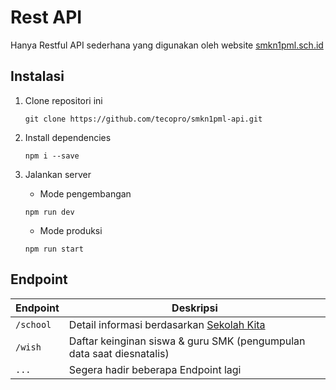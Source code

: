 # Rest API
Hanya Restful API sederhana yang digunakan oleh website [smkn1pml.sch.id](https://smkn1pml.sch.id/)

## Instalasi

1. Clone repositori ini
   ```
   git clone https://github.com/tecopro/smkn1pml-api.git
   ```

2. Install dependencies
   ```
   npm i --save
   ```

3. Jalankan server
   - Mode pengembangan
    ```
    npm run dev
    ```

   - Mode produksi
    ```
    npm run start
    ```

## Endpoint

| Endpoint  | Deskripsi                                                                         |
| --------- | --------------------------------------------------------------------------------- |
| `/school` | Detail informasi berdasarkan [Sekolah Kita](http://sekolah.data.kemdikbud.go.id/) |
| `/wish`   | Daftar keinginan siswa & guru SMK (pengumpulan data saat diesnatalis)             |
| `...`     | Segera hadir beberapa Endpoint lagi                                               |
